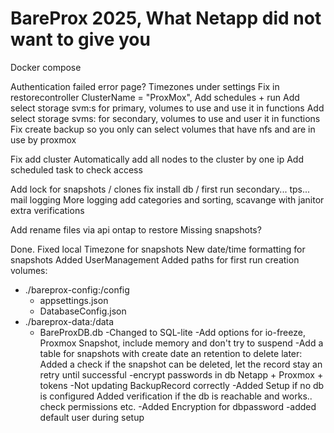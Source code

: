 # BareProx 2025, What Netapp did not want to give you

Docker compose

Authentication failed error page?
Timezones under settings
Fix in restorecontroller ClusterName = "ProxMox",
Add schedules + run
Add select storage svm:s for primary, volumes to use
	and use it in functions
Add select storage svms: for secondary, volumes to use
	and user it in functions
Fix create backup so you only can select volumes that have nfs and are in use by proxmox

Fix add cluster
	Automatically add all nodes to the cluster by one ip
	Add scheduled task to check access

Add lock for snapshots / clones
fix install db / first run
secondary...
tps...
mail
logging
More logging add categories and sorting, scavange with janitor
extra verifications

Add rename files via api ontap to restore
Missing snapshots?



Done.
Fixed local Timezone for snapshots
New date/time formatting for snapshots
Added UserManagement
Added paths for first run creation
	volumes:
  - ./bareprox-config:/config
	-	appsettings.json
	-	DatabaseConfig.json
  - ./bareprox-data:/data
	-	BareProxDB.db
-Changed to SQL-lite
-Add options for io-freeze, Proxmox Snapshot, include memory and don't try to suspend
-Add a table for snapshots with create date an retention to delete later:
	Added a check if the snapshot can be deleted, let the record stay an retry until successful
-encrypt passwords in db Netapp + Proxmox + tokens
-Not updating BackupRecord correctly
-Added Setup if no db is configured
	Added verification if the db is reachable and works.. check permissions etc.
-Added Encryption for dbpassword
-added default user during setup
